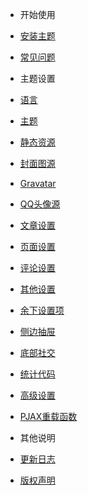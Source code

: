 - 开始使用
 - [安装主题](/setup)
 - [常见问题](/problem)

- 主题设置
 - [语言](/lang)
 - [主题](/theme)
 - [静态资源](/static-resource)
 - [封面图源](/rand-cover)
 - [Gravatar](/gravatar)
 - [QQ头像源](/QQ-headimg)
 - [文章设置](/post-setting)
 - [页面设置](/page-setting)
 - [评论设置](/comment-setting)
 - [其他设置](/other-setting)
 - [余下设置项](/setting)
 - [侧边抽屉](/drawer)
 - [底部社交](/social)
 - [统计代码](/statistics)
 - [高级设置](/advanced-setting)
 - [PJAX重载函数](/pjax-reload)
 
- 其他说明
 - [更新日志](/update-logs)
 - [版权声明](/copy)